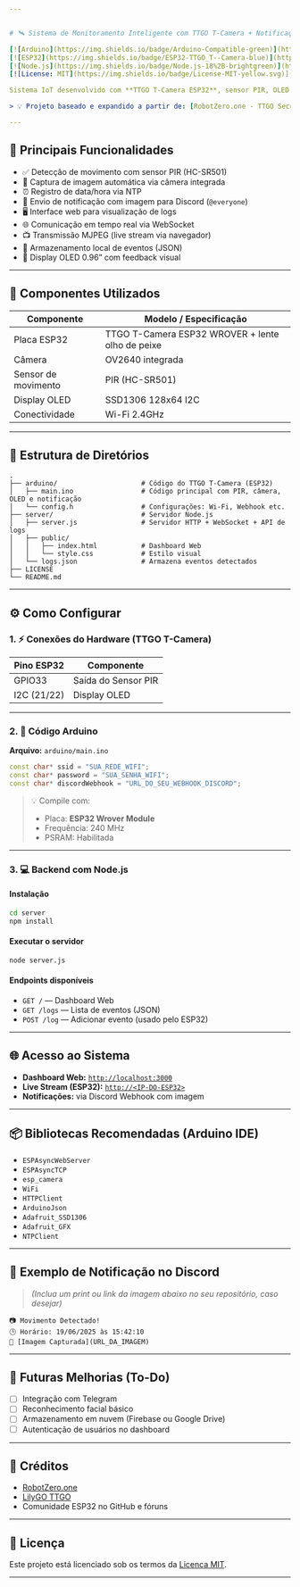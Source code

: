 ```yaml
---


# 🛰️ Sistema de Monitoramento Inteligente com TTGO T-Camera + Notificações em Tempo Real

[![Arduino](https://img.shields.io/badge/Arduino-Compatible-green)](https://www.arduino.cc/)
[![ESP32](https://img.shields.io/badge/ESP32-TTGO_T--Camera-blue)](https://www.lilygo.cc/products/t-camera)
[![Node.js](https://img.shields.io/badge/Node.js-18%2B-brightgreen)](https://nodejs.org/)
[![License: MIT](https://img.shields.io/badge/License-MIT-yellow.svg)](LICENSE)

Sistema IoT desenvolvido com **TTGO T-Camera ESP32**, sensor PIR, OLED display e envio de alertas via **Discord** com captura de imagem em tempo real. Também fornece um **dashboard web** com histórico de eventos e suporte a transmissão ao vivo (MJPEG).

> 💡 Projeto baseado e expandido a partir de: [RobotZero.one - TTGO Security Camera with PIR Motion Sensor](https://robotzero.one/ttgo-security-camera-pir/)

---
```


## 🧠 Principais Funcionalidades

- ✅ Detecção de movimento com sensor PIR (HC-SR501)
- 📸 Captura de imagem automática via câmera integrada
- ⏰ Registro de data/hora via NTP
- 💬 Envio de notificação com imagem para Discord (`@everyone`)
- 🖥️ Interface web para visualização de logs
- 🌐 Comunicação em tempo real via WebSocket
- 📺 Transmissão MJPEG (live stream via navegador)
- 🧾 Armazenamento local de eventos (JSON)
- 🧩 Display OLED 0.96” com feedback visual

---

## 🔧 Componentes Utilizados

| Componente           | Modelo / Especificação                          |
|----------------------|-------------------------------------------------|
| Placa ESP32          | TTGO T-Camera ESP32 WROVER + lente olho de peixe |
| Câmera               | OV2640 integrada                                |
| Sensor de movimento  | PIR (HC-SR501)                                  |
| Display OLED         | SSD1306 128x64 I2C                              |
| Conectividade        | Wi-Fi 2.4GHz                                    |

---

## 📁 Estrutura de Diretórios

```text
.
├── arduino/                     # Código do TTGO T-Camera (ESP32)
│   ├── main.ino                 # Código principal com PIR, câmera, OLED e notificação
│   └── config.h                 # Configurações: Wi-Fi, Webhook etc.
├── server/                      # Servidor Node.js
│   ├── server.js                # Servidor HTTP + WebSocket + API de logs
│   ├── public/
│   │   ├── index.html           # Dashboard Web
│   │   └── style.css            # Estilo visual
│   └── logs.json                # Armazena eventos detectados
├── LICENSE
└── README.md
````

---

## ⚙️ Como Configurar

### 1. ⚡ Conexões do Hardware (TTGO T-Camera)

| Pino ESP32  | Componente          |
| ----------- | ------------------- |
| GPIO33      | Saída do Sensor PIR |
| I2C (21/22) | Display OLED        |

---

### 2. 📲 Código Arduino

**Arquivo:** `arduino/main.ino`

```cpp
const char* ssid = "SUA_REDE_WIFI";
const char* password = "SUA_SENHA_WIFI";
const char* discordWebhook = "URL_DO_SEU_WEBHOOK_DISCORD";
```

> 💡 Compile com:
>
> * Placa: **ESP32 Wrover Module**
> * Frequência: 240 MHz
> * PSRAM: Habilitada

---

### 3. 💻 Backend com Node.js

#### Instalação

```bash
cd server
npm install
```

#### Executar o servidor

```bash
node server.js
```

#### Endpoints disponíveis

* `GET /` — Dashboard Web
* `GET /logs` — Lista de eventos (JSON)
* `POST /log` — Adicionar evento (usado pelo ESP32)

---

## 🌐 Acesso ao Sistema

* **Dashboard Web:** [`http://localhost:3000`](http://localhost:3000)
* **Live Stream (ESP32):** [`http://<IP-DO-ESP32>`](http://<IP-DO-ESP32>)
* **Notificações:** via Discord Webhook com imagem

---

## 📦 Bibliotecas Recomendadas (Arduino IDE)

* `ESPAsyncWebServer`
* `ESPAsyncTCP`
* `esp_camera`
* `WiFi`
* `HTTPClient`
* `ArduinoJson`
* `Adafruit_SSD1306`
* `Adafruit_GFX`
* `NTPClient`

---

## 📸 Exemplo de Notificação no Discord

> *(Inclua um print ou link da imagem abaixo no seu repositório, caso desejar)*

```
📷 Movimento Detectado!
🕒 Horário: 19/06/2025 às 15:42:10
🔗 [Imagem Capturada](URL_DA_IMAGEM)
```

---

## 🧪 Futuras Melhorias (To-Do)

* [ ] Integração com Telegram
* [ ] Reconhecimento facial básico
* [ ] Armazenamento em nuvem (Firebase ou Google Drive)
* [ ] Autenticação de usuários no dashboard

---

## 🤝 Créditos

* [RobotZero.one](https://robotzero.one/ttgo-security-camera-pir/)
* [LilyGO TTGO](https://www.lilygo.cc/)
* Comunidade ESP32 no GitHub e fóruns

---

## 📄 Licença

Este projeto está licenciado sob os termos da [Licença MIT](LICENSE).

---
